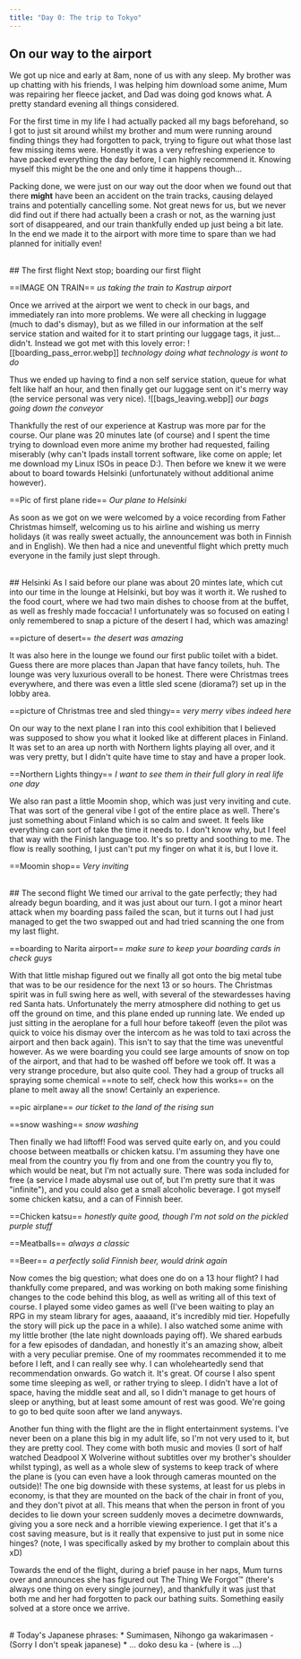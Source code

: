 ```yaml
---
title: "Day 0: The trip to Tokyo"
---
```

## On our way to the airport
We got up nice and early at 8am, none of us with any sleep. My brother was up chatting with his friends, I was helping him download some anime, Mum was repairing her fleece jacket, and Dad was doing god knows what. A pretty standard evening all things considered.

For the first time in my life I had actually packed all my bags beforehand, so I got to just sit around whilst my brother and mum were running around finding things they had forgotten to pack, trying to figure out what those last few missing items were. Honestly it was a very refreshing experience to have packed everything the day before, I can highly recommend it. Knowing myself this might be the one and only time it happens though...

Packing done, we were just on our way out the door when we found out that there **might** have been an accident on the train tracks, causing delayed trains and potentially cancelling some. Not great news for us, but we never did find out if there had actually been a crash or not, as the warning just sort of disappeared, and our train thankfully ended up just being a bit late. In the end we made it to the airport with more time to spare than we had planned for initially even!

<br>
## The first flight
Next stop; boarding our first flight

==IMAGE ON TRAIN==
*us taking the train to Kastrup airport*

Once we arrived at the airport we went to check in our bags, and immediately ran into more problems. We were all checking in luggage (much to dad's dismay), but as we filled in our information at the self service station and waited for it to start printing our luggage tags, it just... didn't. Instead we got met with this lovely error:
![[boarding_pass_error.webp]]
*technology doing what technology is wont to do*

Thus we ended up having to find a non self service station, queue for what felt like half an hour, and then finally get our luggage sent on it's merry way (the service personal was very nice).
![[bags_leaving.webp]]
*our bags going down the conveyor*

Thankfully the rest of our experience at Kastrup was more par for the course. Our plane was 20 minutes late (of course) and I spent the time trying to download even more anime my brother had requested, failing miserably (why can't Ipads install torrent software, like come on apple; let me download my Linux ISOs in peace D:). Then before we knew it we were about to board towards Helsinki (unfortunately without additional anime however).

==Pic of first plane ride==
*Our plane to Helsinki*

As soon as we got on we were welcomed by a voice recording from Father Christmas himself, welcoming us to his airline and wishing us merry holidays (it was really sweet actually, the announcement was both in Finnish and in English). We then had a nice and uneventful flight which pretty much everyone in the family just slept through.

<br>
## Helsinki
As I said before our plane was about 20 mintes late, which cut into our time in the lounge at Helsinki, but boy was it worth it. We rushed to the food court, where we had two main dishes to choose from at the buffet, as well as freshly made foccacia! I unfortunately was so focused on eating I only remembered to snap a picture of the desert I had, which was amazing!

==picture of desert==
*the desert was amazing*

It was also here in the lounge we found our first public toilet with a bidet. Guess there are more places than Japan that have fancy toilets, huh. The lounge was very luxurious overall to be honest. There were Christmas trees everywhere, and there was even a little sled scene (diorama?) set up in the lobby area.

==picture of Christmas tree and sled thingy==
*very merry vibes indeed here*

On our way to the next plane I ran into this cool exhibition that I believed was supposed to show you what it looked like at different places in Finland. It was set to an area up north with Northern lights playing all over, and it was very pretty, but I didn't quite have time to stay and have a proper look.

==Northern Lights thingy==
*I want to see them in their full glory in real life one day*

We also ran past a little Moomin shop, which was just very inviting and cute. That was sort of the general vibe I got of the entire place as well. There's just something about Finland which is so calm and sweet. It feels like everything can sort of take the time it needs to. I don't know why, but I feel that way with the Finish language too. It's so pretty and soothing to me. The flow is really soothing, I just can't put my finger on what it is, but I love it.

==Moomin shop==
*Very inviting*

<br>
## The second flight
We timed our arrival to the gate perfectly; they had already begun boarding, and it was just about our turn. I got a minor heart attack when my boarding pass failed the scan, but it turns out I had just managed to get the two swapped out and had tried scanning the one from my last flight.

==boarding to Narita airport==
*make sure to keep your boarding cards in check guys*

With that little mishap figured out we finally all got onto the big metal tube that was to be our residence for the next 13 or so hours. The Christmas spirit was in full swing here as well, with several of the stewardesses having red Santa hats. Unfortunately the merry atmosphere did nothing to get us off the ground on time, and this plane ended up running late. We ended up just sitting in the aeroplane for a full hour before takeoff (even the pilot was quick to voice his dismay over the intercom as he was told to taxi across the airport and then back again). This isn't to say that the time was uneventful however. As we were boarding you could see large amounts of snow on top of the airport, and that had to be washed off before we took off. It was a very strange procedure, but also quite cool. They had a group of trucks all spraying some chemical ==note to self, check how this works== on the plane to melt away all the snow! Certainly an experience.

==pic airplane==
*our ticket to the land of the rising sun*

==snow washing==
*snow washing*

Then finally we had liftoff! Food was served quite early on, and you could choose between meatballs or chicken katsu. I'm assuming they have one meal from the country you fly from and one from the country you fly to, which would be neat, but I'm not actually sure. There was soda included for free (a service I made abysmal use out of, but I'm pretty sure that it was "infinite"), and you could also get a small alcoholic beverage. I got myself some chicken katsu, and a can of Finnish beer. 

==Chicken katsu==
*honestly quite good, though I'm not sold on the pickled purple stuff*

==Meatballs==
*always a classic*

==Beer==
*a perfectly solid Finnish beer, would drink again*

Now comes the big question; what does one do on a 13 hour flight? I had thankfully come prepared, and was working on both making some finishing changes to the code behind this blog, as well as writing all of this text of course. I played some video games as well (I've been waiting to play an RPG in my steam library for ages, aaaaand, it's incredibly mid tier. Hopefully the story will pick up the pace in a while). I also watched some anime with my little brother (the late night downloads paying off). We shared earbuds for a few episodes of dandadan, and honestly it's an amazing show, albeit with a very peculiar premise. One of my roommates recommended it to me before I left, and I can really see why. I can wholeheartedly send that recommendation onwards. Go watch it. It's great. Of course I also spent some time sleeping as well, or rather trying to sleep. I didn't have a lot of space, having the middle seat and all, so I didn't manage to get hours of sleep or anything, but at least some amount of rest was good. We're going to go to bed quite soon after we land anyways.

Another fun thing with the flight are the in flight entertainment systems. I've never been on a plane this big in my adult life, so I'm not very used to it, but they are pretty cool. They come with both music and movies (I sort of half watched Deadpool X Wolverine without subtitles over my brother's shoulder whilst typing), as well as a whole slew of systems to keep track of where the plane is (you can even have a look through cameras mounted on the outside)! The one big downside with these systems, at least for us plebs in economy, is that they are mounted on the back of the chair in front of you, and they don't pivot at all. This means that when the person in front of you decides to lie down your screen suddenly moves a decimetre downwards, giving you a sore neck and a horrible viewing experience. I get that it's a cost saving measure, but is it really that expensive to just put in some nice hinges? (note, I was specifically asked by my brother to complain about this xD)

Towards the end of the flight, during a brief pause in her naps, Mum turns over and announces she has figured out The Thing We Forgot™ (there's always one thing on every single journey), and thankfully it was just that both me and her had forgotten to pack our bathing suits. Something easily solved at a store once we arrive.

<br>
# Today's Japanese phrases:
* Sumimasen, Nihongo ga wakarimasen - (Sorry I don't speak japanese)
* ... doko desu ka - (where is ...)
